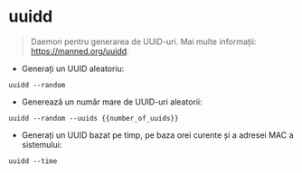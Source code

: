 # uuidd

> Daemon pentru generarea de UUID-uri.
> Mai multe informații: <https://manned.org/uuidd>.

- Generați un UUID aleatoriu:

`uuidd --random`

- Generează un număr mare de UUID-uri aleatorii:

`uuidd --random --uuids {{number_of_uuids}}`

- Generați un UUID bazat pe timp, pe baza orei curente și a adresei MAC a sistemului:

`uuidd --time`
